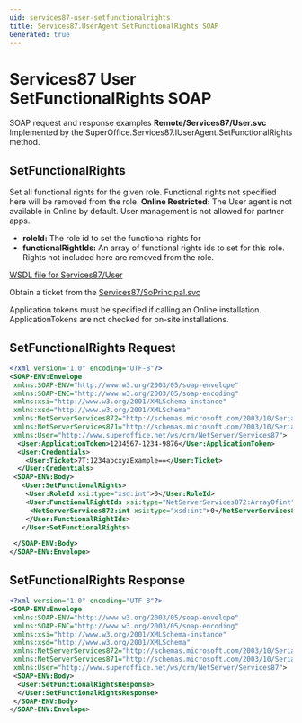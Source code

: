 ```yaml
---
uid: services87-user-setfunctionalrights
title: Services87.UserAgent.SetFunctionalRights SOAP
Generated: true
---
```


# Services87 User SetFunctionalRights SOAP

SOAP request and response examples **Remote/Services87/User.svc**
Implemented by the <see cref="M:SuperOffice.Services87.IUserAgent.SetFunctionalRights">SuperOffice.Services87.IUserAgent.SetFunctionalRights</see> method.

## SetFunctionalRights

Set all functional rights for the given role. Functional rights not specified here will be removed from the role.
<para /><b>Online Restricted:</b> The User agent is not available in Online by default. User management is not allowed for partner apps.

* **roleId:** The role id to set the functional rights for
* **functionalRightIds:** An array of functional rights ids to set for this role. Rights not included here are removed from the role.



[WSDL file for Services87/User](../Services87-User.md)

Obtain a ticket from the [Services87/SoPrincipal.svc](../SoPrincipal/SoPrincipal.md)

Application tokens must be specified if calling an Online installation. ApplicationTokens are not checked for on-site installations.

## SetFunctionalRights Request

```xml
<?xml version="1.0" encoding="UTF-8"?>
<SOAP-ENV:Envelope
 xmlns:SOAP-ENV="http://www.w3.org/2003/05/soap-envelope"
 xmlns:SOAP-ENC="http://www.w3.org/2003/05/soap-encoding"
 xmlns:xsi="http://www.w3.org/2001/XMLSchema-instance"
 xmlns:xsd="http://www.w3.org/2001/XMLSchema"
 xmlns:NetServerServices872="http://schemas.microsoft.com/2003/10/Serialization/Arrays"
 xmlns:NetServerServices871="http://schemas.microsoft.com/2003/10/Serialization/"
 xmlns:User="http://www.superoffice.net/ws/crm/NetServer/Services87">
  <User:ApplicationToken>1234567-1234-9876</User:ApplicationToken>
  <User:Credentials>
    <User:Ticket>7T:1234abcxyzExample==</User:Ticket>
  </User:Credentials>
 <SOAP-ENV:Body>
   <User:SetFunctionalRights>
    <User:RoleId xsi:type="xsd:int">0</User:RoleId>
    <User:FunctionalRightIds xsi:type="NetServerServices872:ArrayOfint">
     <NetServerServices872:int xsi:type="xsd:int">0</NetServerServices872:int>
    </User:FunctionalRightIds>
   </User:SetFunctionalRights>

 </SOAP-ENV:Body>
</SOAP-ENV:Envelope>

```


## SetFunctionalRights Response

```xml
<?xml version="1.0" encoding="UTF-8"?>
<SOAP-ENV:Envelope
 xmlns:SOAP-ENV="http://www.w3.org/2003/05/soap-envelope"
 xmlns:SOAP-ENC="http://www.w3.org/2003/05/soap-encoding"
 xmlns:xsi="http://www.w3.org/2001/XMLSchema-instance"
 xmlns:xsd="http://www.w3.org/2001/XMLSchema"
 xmlns:NetServerServices872="http://schemas.microsoft.com/2003/10/Serialization/Arrays"
 xmlns:NetServerServices871="http://schemas.microsoft.com/2003/10/Serialization/"
 xmlns:User="http://www.superoffice.net/ws/crm/NetServer/Services87">
 <SOAP-ENV:Body>
  <User:SetFunctionalRightsResponse>
  </User:SetFunctionalRightsResponse>
 </SOAP-ENV:Body>
</SOAP-ENV:Envelope>

```

